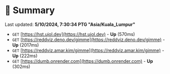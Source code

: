 # 📖 Summary
Last updated: **5/10/2024, 7:30:34 PTG "Asia/Kuala_Lumpur"**

- `GET` [https://hst.ujol.dev](https://hst.ujol.dev) - **Up** (570ms)
- `GET` [https://reddviz.deno.dev/gimme](https://reddviz.deno.dev/gimme) - **Up** (2017ms)
- `GET` [https://reddviz.amar.kim/gimme](https://reddviz.amar.kim/gimme) - **Up** (222ms)
- `GET` [https://dumb.onrender.com](https://dumb.onrender.com) - **Up** (302ms)

